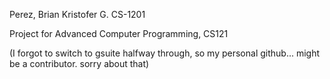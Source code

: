 Perez, Brian Kristofer G.
CS-1201

Project for Advanced Computer Programming, CS121

(I forgot to switch to gsuite halfway through, so my personal github... might be a contributor. sorry about that)
